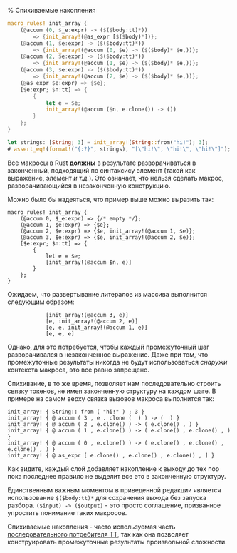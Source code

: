 % Спихиваемые накопления

```rust
macro_rules! init_array {
    (@accum (0, $_e:expr) -> ($($body:tt)*))
        => {init_array!(@as_expr [$($body)*])};
    (@accum (1, $e:expr) -> ($($body:tt)*))
        => {init_array!(@accum (0, $e) -> ($($body)* $e,))};
    (@accum (2, $e:expr) -> ($($body:tt)*))
        => {init_array!(@accum (1, $e) -> ($($body)* $e,))};
    (@accum (3, $e:expr) -> ($($body:tt)*))
        => {init_array!(@accum (2, $e) -> ($($body)* $e,))};
    (@as_expr $e:expr) => {$e};
    [$e:expr; $n:tt] => {
        {
            let e = $e;
            init_array!(@accum ($n, e.clone()) -> ())
        }
    };
}

let strings: [String; 3] = init_array![String::from("hi!"); 3];
# assert_eq!(format!("{:?}", strings), "[\"hi!\", \"hi!\", \"hi!\"]");
```

Все макросы в Rust **должны** в результате разворачиваться в законченный,
подходящий по синтаксису элемент (такой как выражение, элемент *и т.д.*). Это
означает, что нельзя сделать макрос, разворачивающийся в незаконченную
конструкцию.

Можно было бы надеяться, что пример выше можно выразить так:

```ignore
macro_rules! init_array {
    (@accum 0, $_e:expr) => {/* empty */};
    (@accum 1, $e:expr) => {$e};
    (@accum 2, $e:expr) => {$e, init_array!(@accum 1, $e)};
    (@accum 3, $e:expr) => {$e, init_array!(@accum 2, $e)};
    [$e:expr; $n:tt] => {
        {
            let e = $e;
            [init_array!(@accum $n, e)]
        }
    };
}
```

Ожидаем, что развертывание литералов из массива выполнится следующим образом:

```ignore
            [init_array!(@accum 3, e)]
            [e, init_array!(@accum 2, e)]
            [e, e, init_array!(@accum 1, e)]
            [e, e, e]
```

Однако, для это потребуется, чтобы каждый промежуточный шаг разворачивался в
незаконченное выражение. Даже при том, что промежуточные результаты никогда не
будут использоваться *снаружи* контекста макроса, это все равно запрещено.

Спихивание, в то же время, позволяет нам последовательно строить связку токенов,
не имея законченную структуру на каждом шаге. В примере на самом верху связка
вызовов макроса выполнится так:

```ignore
init_array! { String:: from ( "hi!" ) ; 3 }
init_array! { @ accum ( 3 , e . clone (  ) ) -> (  ) }
init_array! { @ accum ( 2 , e.clone() ) -> ( e.clone() , ) }
init_array! { @ accum ( 1 , e.clone() ) -> ( e.clone() , e.clone() , ) }
init_array! { @ accum ( 0 , e.clone() ) -> ( e.clone() , e.clone() , e.clone() , ) }
init_array! { @ as_expr [ e.clone() , e.clone() , e.clone() , ] }
```

Как видите, каждый слой добавляет накопление к выходу до тех пор пока
последнее правило не выделит все это в законченную структуру.

Единственным важным моментом в приведенной редакции является использование
`$($body:tt)*` для сохранения выхода без запуска разбора. `($input) ->
($output)` - это просто соглашение, призванное упростить понимание таких
макросов.

Спихиваемые накопления - часто используемая часть [последовательного потребителя
TT](#incremental-tt-munchers), так как она позволяет конструировать
промежуточные результаты произвольной сложности.
